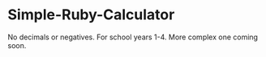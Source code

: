 # Simple-Ruby-Calculator
No decimals or negatives. For school years 1-4. More complex one coming soon.
